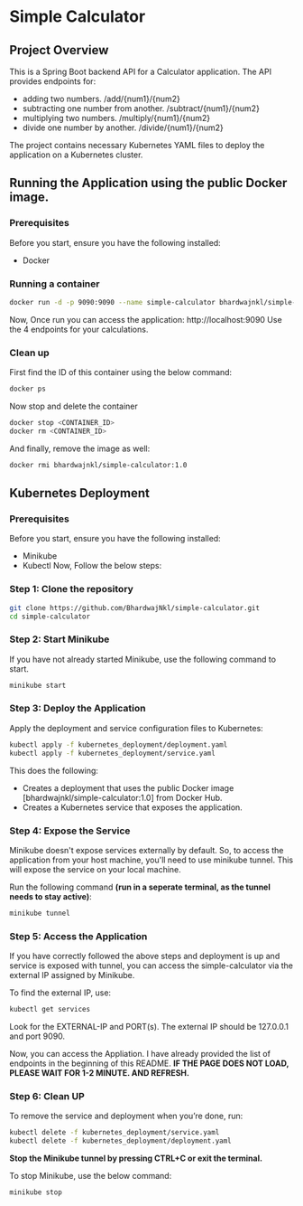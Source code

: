 # Simple Calculator
## Project Overview
This is a Spring Boot backend API for a Calculator application. The API provides endpoints for:
- adding two numbers. /add/{num1}/{num2}
- subtracting one number from another. /subtract/{num1}/{num2}
- multiplying two numbers. /multiply/{num1}/{num2}
- divide one number by another. /divide/{num1}/{num2}

The project contains necessary Kubernetes YAML files to deploy the application on a Kubernetes cluster.

## Running the Application using the public Docker image.
### Prerequisites
Before you start, ensure you have the following installed:
- Docker
### Running a container
```bash
docker run -d -p 9090:9090 --name simple-calculator bhardwajnkl/simple-calculator:1.0
```
Now, Once run you can access the application: http://localhost:9090
Use the 4 endpoints for your calculations.

### Clean up
First find the ID of this container using the below command:
```bash
docker ps
```
Now stop and delete the container
```bash
docker stop <CONTAINER_ID>
docker rm <CONTAINER_ID>
```
And finally, remove the image as well:
```bash
docker rmi bhardwajnkl/simple-calculator:1.0
```

## Kubernetes Deployment
### Prerequisites
Before you start, ensure you have the following installed:
- Minikube
- Kubectl
Now, Follow the below steps:
### Step 1: Clone the repository
```bash
git clone https://github.com/BhardwajNkl/simple-calculator.git
cd simple-calculator
```

### Step 2: Start Minikube
If you have not already started Minikube, use the following command to start.
```bash
minikube start
```

### Step 3: Deploy the Application
Apply the deployment and service configuration files to Kubernetes:
```bash
kubectl apply -f kubernetes_deployment/deployment.yaml
kubectl apply -f kubernetes_deployment/service.yaml
```
This does the following:
- Creates a deployment that uses the public Docker image [bhardwajnkl/simple-calculator:1.0] from Docker Hub.
- Creates a Kubernetes service that exposes the application.

### Step 4: Expose the Service
Minikube doesn't expose services externally by default. So, to access the application from your host machine, you'll need to use minikube tunnel. This will expose the service on your local machine.

Run the following command **(run in a seperate terminal, as the tunnel needs to stay active)**:
```bash
minikube tunnel
```

### Step 5: Access the Application
If you have correctly followed the above steps and deployment is up and service is exposed with tunnel, you can access the simple-calculator via the external IP assigned by Minikube.

To find the external IP, use:
```bash
kubectl get services
```

Look for the EXTERNAL-IP and PORT(s). The external IP should be 127.0.0.1 and port 9090.

Now, you can access the Appliation. I have already provided the list of endpoints in the beginning of this README.
**IF THE PAGE DOES NOT LOAD, PLEASE WAIT FOR 1-2 MINUTE. AND REFRESH.**

### Step 6: Clean UP
To remove the service and deployment when you’re done, run:
```bash
kubectl delete -f kubernetes_deployment/service.yaml
kubectl delete -f kubernetes_deployment/deployment.yaml
```

**Stop the Minikube tunnel by pressing CTRL+C or exit the terminal.**

To stop Minikube, use the below command:
```bash
minikube stop
```
